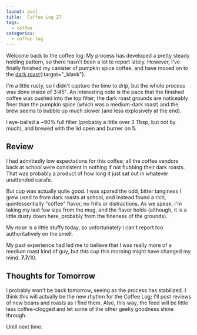 ```yaml
---
lauout: post
title:  Coffee Log 27
tags:
  - coffee
categories:
  - coffee-log
---
```


Welcome back to the coffee log. My process has developed a pretty steady
holding pattern, so there hasn't been a lot to report lately. However, I've
finally finished my canister of pumpkin spice coffee, and have moved on to the
[dark roast<i class="fa fa-external-link"></i>][dark roast]{:target="_blank"}.

[dark roast]: https://www.amazon.com/Trader-Joes-Dark-Coffee/dp/B008IQXYJC

<!-- MORE -->

I'm a little rusty, so I didn't capture the time to drip, but the whole process
was done inside of 3:45". An interesting note is the pace that the finished
coffee was pushed into the top filter; the dark roast grounds are noticeably
finer than the pumpkin spice (which was a medium-dark roast) and the brew seems
to bubble up much slower (and less explosively at the end).

I eye-balled a ~90% full filter (probably a little over 3 Tbsp, but not by
much), and brewed with the lid open and burner on 5.

## Review

I had admittedly low expectations for this coffee; all the coffee vendors back
at school were consistent in nothing if not flubbing their dark roasts. That
was probably a product of how long it just sat out in whatever unattended
carafe.

But cup was actually quite good. I was spared the odd, bitter tanginess I grew
used to from dark roasts at school, and instead found a rich, quintessentially
"coffee" flavor, no frills or distractions. As we speak, I'm taking my last few
sips from the mug, and the flavor holds (although, it is a little dusty down
here, probably from the fineness of the grounds).

My nose is a little stuffy today, so unfortunately I can't report too
authoritatively on the smell.

My past experience had led me to believe that I was really more of a medium
roast kind of guy, but this cup this morning might have changed my mind.
**7.7**/10.

## Thoughts for Tomorrow

I probably won't be back tomorrow, seeing as the process has stabilized. I
think this will actually be the new rhythm for the Coffee Log; I'll post
reviews of new beans and roasts as I find them. Also, this way, the feed will
be little less coffee-clogged and let some of the other geeky goodness shine
through.

Until next time.
